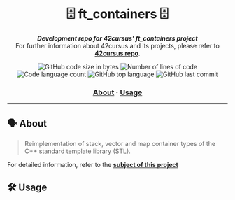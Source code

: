 <h1 align="center">
	🗄 ft_containers 🗄
</h1>

<p align="center">
	<b><i>Development repo for 42cursus' ft_containers project</i></b><br>
	For further information about 42cursus and its projects, please refer to <a href="https://github.com/iker-gonzalez/42_cursus"><b>42cursus repo</b></a>.
</p>

<p align="center">
	<img alt="GitHub code size in bytes" src="https://img.shields.io/github/languages/code-size/iker-gonzalez/ft_containers?color=blueviolet" />
	<img alt="Number of lines of code" src="https://img.shields.io/tokei/lines/github/iker-gonzalez/ft_containers?color=blueviolet" />
	<img alt="Code language count" src="https://img.shields.io/github/languages/count/iker-gonzalez/ft_containers?color=blue" />
	<img alt="GitHub top language" src="https://img.shields.io/github/languages/top/iker-gonzalez/ft_containers?color=blue" />
	<img alt="GitHub last commit" src="https://img.shields.io/github/last-commit/iker-gonzalez/ft_containers?color=brightgreen" />
</p>

<h3 align="center">
	<a href="#%EF%B8%8F-about">About</a>
	<span> · </span>
	<a href="#%EF%B8%8F-usage">Usage</a>
</h3>

---

## 🗣️ About

> Reimplementation of stack, vector and map container types of the C++ standard template library (STL).

For detailed information, refer to the [**subject of this project**](https://github.com/iker-gonzalez/42_cursus/blob/main/_PDFs/en.subject_ft_containers.pdf)


 ## 🛠️ Usage
